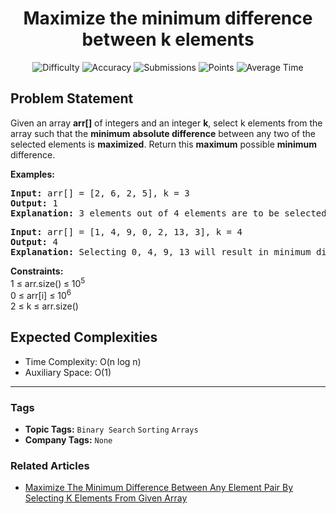 <h1 align="center">Maximize the minimum difference between k elements</h1>

<p align="center">
  <img alt="Difficulty" title="Difficulty" src="https://custom-icon-badges.demolab.com/badge/Difficulty: Medium-1F222E?style=for-the-badge&logoColor=white&logo=fire"/>
  <img alt="Accuracy" title="Accuracy" src="https://custom-icon-badges.demolab.com/badge/Accuracy: 65.42%25-1F222E?style=for-the-badge&logoColor=white&logo=target"/>
  <img alt="Submissions" title="Submissions" src="https://custom-icon-badges.demolab.com/badge/Submissions: 10K+-1F222E?style=for-the-badge&logoColor=white&logo=repo"/>
  <img alt="Points" title="Points" src="https://custom-icon-badges.demolab.com/badge/Points: 4-1F222E?style=for-the-badge&logoColor=white&logo=award"/>
  <img alt="Average Time" title="Average Time" src="https://custom-icon-badges.demolab.com/badge/Average%20Time: N/A-1F222E?style=for-the-badge&logoColor=white&logo=clock"/>
</p>

## Problem Statement

Given an array <b>arr[]</b> of integers and an integer <b>k</b>, select k elements from the array such that the <b>minimum</b> <b>absolute difference</b> between any two of the selected elements is <b>maximized</b>. Return this <b>maximum</b> possible <b>minimum</b> difference.

<b>Examples:</b>

<pre><b>Input: </b>arr[] = [2, 6, 2, 5], k = 3<br><b>Output: </b>1<br><b>Explanation: </b>3 elements out of 4 elements are to be selected with a minimum difference as large as possible. Selecting 2, 2, 5 will result in minimum difference as 0. Selecting 2, 5, 6 will result in minimum difference as 6 - 5 = 1.</pre>

<pre><b>Input:</b> arr[] = [1, 4, 9, 0, 2, 13, 3], k = 4<br><b>Output:</b> 4<br><b>Explanation:</b> Selecting 0, 4, 9, 13 will result in minimum difference of 4, which is the largest minimum difference possible.</pre>

<b>Constraints:<br></b>1 ≤ arr.size()<b> </b>≤ 10<sup>5</sup><br>0 ≤ arr[i] ≤ 10<sup>6</sup><br>2 ≤ k ≤ arr.size()

## Expected Complexities
- Time Complexity: O(n log n)
- Auxiliary Space: O(1)

<hr>

### Tags
- **Topic Tags:** `Binary Search` `Sorting` `Arrays`
- **Company Tags:** `None`

### Related Articles
- [Maximize The Minimum Difference Between Any Element Pair By Selecting K Elements From Given Array](https://www.geeksforgeeks.org/maximize-the-minimum-difference-between-any-element-pair-by-selecting-k-elements-from-given-array/)
